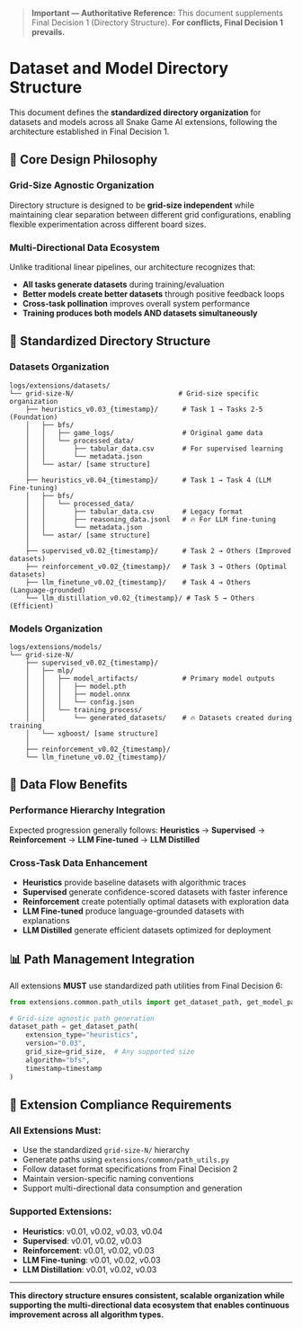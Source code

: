 > **Important — Authoritative Reference:** This document supplements Final Decision 1 (Directory Structure). **For conflicts, Final Decision 1 prevails.**

# Dataset and Model Directory Structure

This document defines the **standardized directory organization** for datasets and models across all Snake Game AI extensions, following the architecture established in Final Decision 1.

## 🎯 **Core Design Philosophy**

### **Grid-Size Agnostic Organization**
Directory structure is designed to be **grid-size independent** while maintaining clear separation between different grid configurations, enabling flexible experimentation across different board sizes.

### **Multi-Directional Data Ecosystem**
Unlike traditional linear pipelines, our architecture recognizes that:
- **All tasks generate datasets** during training/evaluation
- **Better models create better datasets** through positive feedback loops
- **Cross-task pollination** improves overall system performance
- **Training produces both models AND datasets simultaneously**

## 📁 **Standardized Directory Structure**

### **Datasets Organization**
```
logs/extensions/datasets/
└── grid-size-N/                          # Grid-size specific organization
    ├── heuristics_v0.03_{timestamp}/      # Task 1 → Tasks 2-5 (Foundation)
    │   ├── bfs/
    │   │   ├── game_logs/                 # Original game data
    │   │   └── processed_data/
    │   │       ├── tabular_data.csv       # For supervised learning
    │   │       └── metadata.json
    │   └── astar/ [same structure]
    │
    ├── heuristics_v0.04_{timestamp}/      # Task 1 → Task 4 (LLM Fine-tuning)
    │   ├── bfs/
    │   │   └── processed_data/
    │   │       ├── tabular_data.csv       # Legacy format
    │   │       ├── reasoning_data.jsonl   # 🔥 For LLM fine-tuning
    │   │       └── metadata.json
    │   └── astar/ [same structure]
    │
    ├── supervised_v0.02_{timestamp}/      # Task 2 → Others (Improved datasets)
    ├── reinforcement_v0.02_{timestamp}/   # Task 3 → Others (Optimal datasets)
    ├── llm_finetune_v0.02_{timestamp}/    # Task 4 → Others (Language-grounded)
    └── llm_distillation_v0.02_{timestamp}/ # Task 5 → Others (Efficient)
```

### **Models Organization**
```
logs/extensions/models/
└── grid-size-N/
    ├── supervised_v0.02_{timestamp}/
    │   ├── mlp/
    │   │   ├── model_artifacts/           # Primary model outputs
    │   │   │   ├── model.pth
    │   │   │   ├── model.onnx
    │   │   │   └── config.json
    │   │   └── training_process/
    │   │       └── generated_datasets/    # 🔥 Datasets created during training
    │   └── xgboost/ [same structure]
    │
    ├── reinforcement_v0.02_{timestamp}/
    └── llm_finetune_v0.02_{timestamp}/
```

## 🔄 **Data Flow Benefits**

### **Performance Hierarchy Integration**
Expected progression generally follows: **Heuristics** → **Supervised** → **Reinforcement** → **LLM Fine-tuned** → **LLM Distilled**

### **Cross-Task Data Enhancement**
- **Heuristics** provide baseline datasets with algorithmic traces
- **Supervised** generate confidence-scored datasets with faster inference
- **Reinforcement** create potentially optimal datasets with exploration data
- **LLM Fine-tuned** produce language-grounded datasets with explanations
- **LLM Distilled** generate efficient datasets optimized for deployment

## 📊 **Path Management Integration**

All extensions **MUST** use standardized path utilities from Final Decision 6:

```python
from extensions.common.path_utils import get_dataset_path, get_model_path

# Grid-size agnostic path generation
dataset_path = get_dataset_path(
    extension_type="heuristics", 
    version="0.03",
    grid_size=grid_size,  # Any supported size
    algorithm="bfs",
    timestamp=timestamp
)
```

## 🎯 **Extension Compliance Requirements**

### **All Extensions Must:**
- Use the standardized `grid-size-N/` hierarchy
- Generate paths using `extensions/common/path_utils.py`
- Follow dataset format specifications from Final Decision 2
- Maintain version-specific naming conventions
- Support multi-directional data consumption and generation

### **Supported Extensions:**
- **Heuristics**: v0.01, v0.02, v0.03, v0.04
- **Supervised**: v0.01, v0.02, v0.03
- **Reinforcement**: v0.01, v0.02, v0.03
- **LLM Fine-tuning**: v0.01, v0.02, v0.03
- **LLM Distillation**: v0.01, v0.02, v0.03

---

**This directory structure ensures consistent, scalable organization while supporting the multi-directional data ecosystem that enables continuous improvement across all algorithm types.**

